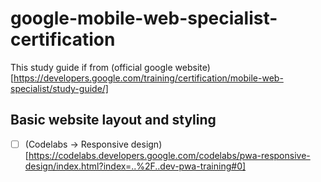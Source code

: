 # google-mobile-web-specialist-certification
This study guide if from (official google website)[https://developers.google.com/training/certification/mobile-web-specialist/study-guide/]

## Basic website layout and styling
- [ ] (Codelabs -> Responsive design)[https://codelabs.developers.google.com/codelabs/pwa-responsive-design/index.html?index=..%2F..dev-pwa-training#0]
